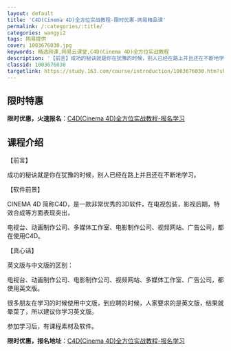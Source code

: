 ```yaml
---
layout: default
title: 'C4D(Cinema 4D)全方位实战教程-限时优惠-网易精品课'
permalink: /:categories/:title/
categories: wangyi2
tags: 网易提供
cover: 1003676030.jpg
keywords: 精选网课,网易云课堂,C4D(Cinema 4D)全方位实战教程
description: '【前言】成功的秘诀就是你在犹豫的时候，别人已经在路上并且还在不断地学习。【软件前景】CINEMA4D简称C4D，是一款非'
classid: 1003676030
targetlink: https://study.163.com/course/introduction/1003676030.htm?share=1&shareId=1025206652&utm_campaign=share&utm_medium=iphoneShare&utm_source=&utm_u=1025206652
---
```


## 限时特惠

**限时优惠，火速报名**：[C4D(Cinema 4D)全方位实战教程-报名学习](https://study.163.com/course/introduction/1003676030.htm?share=1&shareId=1025206652&utm_campaign=share&utm_medium=iphoneShare&utm_source=&utm_u=1025206652)

## 课程介绍

【前言】

成功的秘诀就是你在犹豫的时候，别人已经在路上并且还在不断地学习。



【软件前景】

CINEMA  4D 简称C4D，是一款非常优秀的3D软件，在电视包装，影视后期，特效合成等方面表现突出，

电视台、动画制作公司、多媒体工作室、电影制作公司、视频网站、广告公司，都在使用C4D。



【真心话】

英文版与中文版的区别：

电视台、动画制作公司、电影制作公司、视频网站、多媒体工作室、广告公司，都使用英文版。

很多朋友在学习的时候使用中文版，到应聘的时候，人家要求的是英文版，结果就晕菜了，所以建议你学习英文版。



参加学习后，有课程素材及软件。

**限时优惠，报名地址**：[C4D(Cinema 4D)全方位实战教程-报名学习](https://study.163.com/course/introduction/1003676030.htm?share=1&shareId=1025206652&utm_campaign=share&utm_medium=iphoneShare&utm_source=&utm_u=1025206652)

